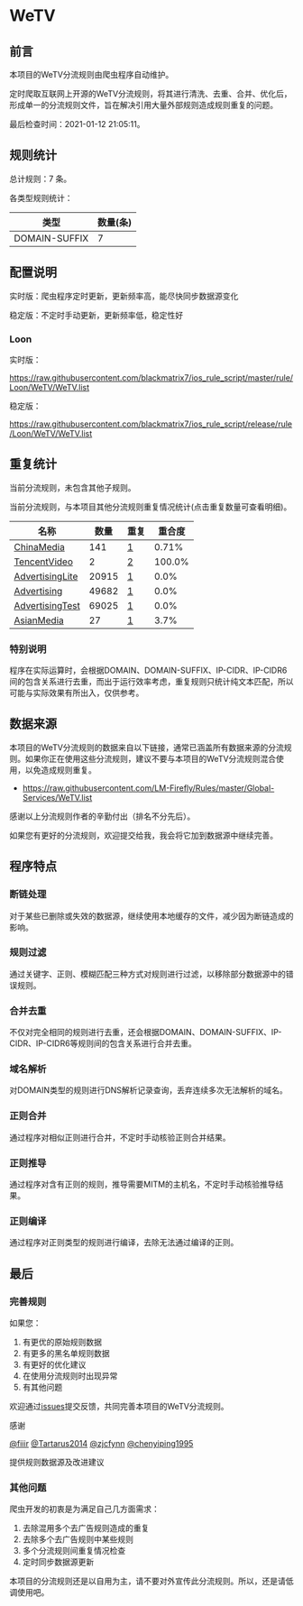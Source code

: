 # WeTV

## 前言

本项目的WeTV分流规则由爬虫程序自动维护。

定时爬取互联网上开源的WeTV分流规则，将其进行清洗、去重、合并、优化后，形成单一的分流规则文件，旨在解决引用大量外部规则造成规则重复的问题。



最后检查时间：2021-01-12 21:05:11。

## 规则统计

总计规则：7 条。

各类型规则统计：

| 类型 | 数量(条) |
| ---- | ---- |
| DOMAIN-SUFFIX | 7 |
## 配置说明

实时版：爬虫程序定时更新，更新频率高，能尽快同步数据源变化

稳定版：不定时手动更新，更新频率低，稳定性好

### Loon 
实时版：

https://raw.githubusercontent.com/blackmatrix7/ios_rule_script/master/rule/Loon/WeTV/WeTV.list

稳定版：

https://raw.githubusercontent.com/blackmatrix7/ios_rule_script/release/rule/Loon/WeTV/WeTV.list

## 重复统计


当前分流规则，未包含其他子规则。


当前分流规则，与本项目其他分流规则重复情况统计(点击重复数量可查看明细)。



| 名称 | 数量 | 重复 | 重合度 |
| ---- | ---- | ---- | ------ |
|  [ChinaMedia](https://github.com/blackmatrix7/ios_rule_script/tree/master/rule/Loon/ChinaMedia)    | 141   | [1](https://raw.githubusercontent.com/blackmatrix7/ios_rule_script/master/rule/Loon/WeTV/WeTV_Repeat.list)   |   0.71% |
|  [TencentVideo](https://github.com/blackmatrix7/ios_rule_script/tree/master/rule/Loon/TencentVideo)    | 2   | [2](https://raw.githubusercontent.com/blackmatrix7/ios_rule_script/master/rule/Loon/WeTV/WeTV_Repeat.list)   |   100.0% |
|  [AdvertisingLite](https://github.com/blackmatrix7/ios_rule_script/tree/master/rule/Loon/AdvertisingLite)    | 20915   | [1](https://raw.githubusercontent.com/blackmatrix7/ios_rule_script/master/rule/Loon/WeTV/WeTV_Repeat.list)   |   0.0% |
|  [Advertising](https://github.com/blackmatrix7/ios_rule_script/tree/master/rule/Loon/Advertising)    | 49682   | [1](https://raw.githubusercontent.com/blackmatrix7/ios_rule_script/master/rule/Loon/WeTV/WeTV_Repeat.list)   |   0.0% |
|  [AdvertisingTest](https://github.com/blackmatrix7/ios_rule_script/tree/master/rule/Loon/AdvertisingTest)    | 69025   | [1](https://raw.githubusercontent.com/blackmatrix7/ios_rule_script/master/rule/Loon/WeTV/WeTV_Repeat.list)   |   0.0% |
|  [AsianMedia](https://github.com/blackmatrix7/ios_rule_script/tree/master/rule/Loon/AsianMedia)    | 27   | [1](https://raw.githubusercontent.com/blackmatrix7/ios_rule_script/master/rule/Loon/WeTV/WeTV_Repeat.list)   |   3.7% |
### 特别说明
程序在实际运算时，会根据DOMAIN、DOMAIN-SUFFIX、IP-CIDR、IP-CIDR6间的包含关系进行去重，而出于运行效率考虑，重复规则只统计纯文本匹配，所以可能与实际效果有所出入，仅供参考。

## 数据来源

本项目的WeTV分流规则的数据来自以下链接，通常已涵盖所有数据来源的分流规则。如果你正在使用这些分流规则，建议不要与本项目的WeTV分流规则混合使用，以免造成规则重复。

- https://raw.githubusercontent.com/LM-Firefly/Rules/master/Global-Services/WeTV.list


感谢以上分流规则作者的辛勤付出（排名不分先后）。

如果您有更好的分流规则，欢迎提交给我，我会将它加到数据源中继续完善。

## 程序特点

### 断链处理

对于某些已删除或失效的数据源，继续使用本地缓存的文件，减少因为断链造成的影响。

### 规则过滤

通过关键字、正则、模糊匹配三种方式对规则进行过滤，以移除部分数据源中的错误规则。

### 合并去重

不仅对完全相同的规则进行去重，还会根据DOMAIN、DOMAIN-SUFFIX、IP-CIDR、IP-CIDR6等规则间的包含关系进行合并去重。

### 域名解析

对DOMAIN类型的规则进行DNS解析记录查询，丢弃连续多次无法解析的域名。

### 正则合并

通过程序对相似正则进行合并，不定时手动核验正则合并结果。

### 正则推导

通过程序对含有正则的规则，推导需要MITM的主机名，不定时手动核验推导结果。

### 正则编译

通过程序对正则类型的规则进行编译，去除无法通过编译的正则。

## 最后

### 完善规则

如果您：

1. 有更优的原始规则数据
2. 有更多的黑名单规则数据
3. 有更好的优化建议
4. 在使用分流规则时出现异常
5. 有其他问题

欢迎通过[issues](https://github.com/blackmatrix7/ios_rule_script/issues/new)提交反馈，共同完善本项目的WeTV分流规则。

感谢

[@fiiir](https://github.com/fiiir) [@Tartarus2014](https://github.com/Tartarus2014) [@zjcfynn](https://github.com/zjcfynn) [@chenyiping1995](https://github.com/chenyiping1995) 

提供规则数据源及改进建议

### 其他问题

爬虫开发的初衷是为满足自己几方面需求：

1. 去除混用多个去广告规则造成的重复
2. 去除多个去广告规则中某些规则
3. 多个分流规则间重复情况检查
4. 定时同步数据源更新

本项目的分流规则还是以自用为主，请不要对外宣传此分流规则。所以，还是请低调使用吧。